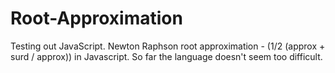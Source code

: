# Root-Approximation
Testing out JavaScript. Newton Raphson root approximation - (1/2 (approx + surd / approx)) in Javascript. So far the language doesn't seem too difficult.
